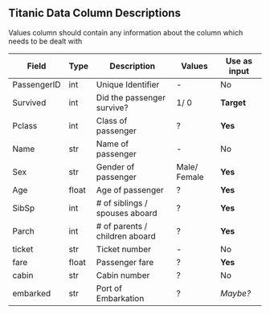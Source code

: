 ## Titanic Data Column Descriptions
Values column should contain any information about the column which needs to be dealt with

| Field | Type | Description | Values | Use as input |
| ----- | ---- | ----------- | ------ | ------------ |
| PassengerID | int | Unique Identifier | - | No |
| Survived | int | Did the passenger survive? | 1/ 0 | **Target** |
| Pclass | int | Class of passenger | ? | **Yes** |
| Name | str | Name of passenger | - | No |
| Sex | str | Gender of passenger | Male/ Female | **Yes** |
| Age | float | Age of passenger | ? | **Yes** |
| SibSp | int | # of siblings / spouses aboard | ? | **Yes** |
| Parch | int | # of parents / children aboard | ? | **Yes** |
| ticket | str | Ticket number | - | No |
| fare | float | Passenger fare | ? | **Yes** |
| cabin | str | Cabin number | ? | No |
| embarked | str | Port of Embarkation | ? | *Maybe?* |
